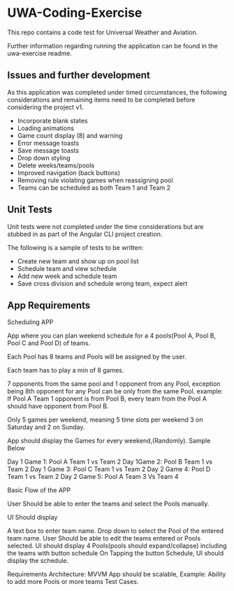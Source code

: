 # UWA-Coding-Exercise

This repo contains a code test for Universal Weather and Aviation.

Further information regarding running the application can be found in the uwa-exercise readme.

## Issues and further development

As this application was completed under timed circumstances, the following considerations and remaining items need to be completed before considering the project v1.

* Incorporate blank states
* Loading animations
* Game count display (8) and warning
* Error message toasts 
* Save message toasts
* Drop down styling
* Delete weeks/teams/pools
* Improved navigation (back buttons)
* Removing rule violating games when reassigning pool
* Teams can be scheduled as both Team 1 and Team 2


## Unit Tests

Unit tests were not completed under the time considerations but are stubbed in as part of the Angular CLI project creation.

The following is a sample of tests to be written:
* Create new team and show up on pool list
* Schedule team and view schedule
* Add new week and schedule team
* Save cross division and schedule wrong team, expect alert


## App Requirements 
Scheduling APP

App where you can plan weekend schedule for a 4 pools(Pool A, Pool B, Pool C and Pool D) of teams.

Each Pool has 8 teams and Pools will be assigned by the user.

Each team has to play a min of 8 games.

7 opponents from the same pool and 1 opponent from any Pool, exception being 8th opponent for any Pool can be only from the same Pool. example: If Pool A Team 1 opponent is from Pool B, every team from the Pool A should have opponent from Pool B. 

Only 5 games per weekend, meaning 5 time slots per weekend 3 on Saturday and 2 on Sunday. 

App should display the Games for every weekend,(Randomly). Sample Below

Day 1 Game 1: Pool A Team 1 vs Team 2
Day 1Game 2: Pool B Team 1 vs Team 2
Day 1 Game 3: Pool C Team 1  vs Team 2
Day 2 Game 4: Pool D Team 1 vs Team 2
Day 2 Game 5: Pool A Team 3 Vs Team 4

Basic Flow of the APP

User Should be able to enter the teams and select the Pools manually.

UI Should display 

A text box to enter team name.
Drop down to select the Pool of the entered team name.
User Should be able to edit the teams entered or Pools selected.
UI should display 4 Pools(pools should expand/collapse) including the teams with button schedule
On Tapping the button Schedule, UI should display the schedule.

Requirements
Architecture: MVVM
App should be scalable, Example: Ability to add more Pools or more teams
Test Cases. 
